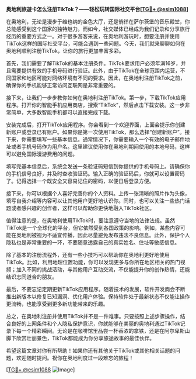 **奥地利旅遊卡怎么注册TikTok？——轻松玩转国际社交平台[[TG💪+ @esim1088](https://t.me/s/esim1088)]**

在奥地利，无论是漫步于维也纳的金色大厅，还是徜徉在萨尔茨堡的音乐殿堂，你总能感受到这个国家的独特魅力。而如今，社交媒体已经成为我们记录和分享旅行经历的重要方式之一。对于很多游客来说，在奥地利游玩时，想要注册并使用TikTok这样的国际社交平台，可能会遇到一些问题。今天，我们就来聊聊如何在奥地利顺利注册TikTok，让你的旅行更加丰富多彩。

首先，我们需要了解TikTok的基本注册条件。TikTok要求用户必须年满16岁，并且需要提供有效的手机号码进行验证。此外，由于TikTok在全球范围内运营，不同国家和地区可能对网络环境有不同的要求。因此，在奥地利注册TikTok之前，确保你的手机能够正常访问互联网是非常重要的。

接下来，让我们一步步教你如何在奥地利注册TikTok。第一步，下载TikTok应用程序。打开你的智能手机应用商店，搜索“TikTok”，然后点击下载安装。这一步非常简单，大多数智能手机都可以直接完成下载。

安装完成后，打开TikTok应用程序。你会看到一个欢迎界面，上面会提示你创建新账户或登录已有账户。如果你是第一次使用TikTok，那么选择“创建新账户”。接下来，你需要填写一些基本信息。通常情况下，你需要输入一个有效的电子邮件地址或者手机号码作为用户名。这里建议使用你在奥地利期间使用的本地号码，这样可以避免国际漫游费用的问题。

填写完基本信息后，系统会发送一条验证码短信到你提供的手机号码上。请确保你的手机信号良好，并及时查收验证码。输入正确的验证码后，你就可以设置密码了。记得选择一个既安全又容易记住的密码，以便日后登录方便。

接下来，你可以根据个人喜好完善你的个人资料。上传一张清晰的照片作为头像，填写自我介绍等内容可以让其他用户更好地认识你。同时，也可以关注一些热门话题或者感兴趣的创作者，这样可以帮助你更快地融入TikTok社区。

值得注意的是，在奥地利使用TikTok时，要注意遵守当地的法律法规。虽然TikTok是一个全球化的平台，但它依然受到各国政策的影响。例如，某些内容可能在奥地利被视为不适宜传播，因此尽量避免发布违法不良信息。此外，保护个人隐私也是非常重要的一环，不要随意透露自己的真实姓名、住址等敏感信息。

除了基本的注册流程外，还有一些小技巧可以帮助你在奥地利更好地使用TikTok。比如，利用地理位置功能，你可以发现更多与你所在地区相关的热门视频；加入不同的挑战活动，与其他用户互动交流，不仅能提升你的创作热情，还能结识志同道合的朋友。

最后，不要忘记定期更新TikTok应用程序。随着技术的发展，软件开发商会不断推出新版本以修复已知漏洞、优化用户体验。保持软件处于最新状态不仅能让操作更流畅，也能享受到更多新功能带来的乐趣。

总之，在奥地利注册并使用TikTok并不是一件难事。只要按照上述步骤操作，结合良好的上网条件和个人隐私保护意识，你就能够在美丽的奥地利通过TikTok记录下每一个精彩瞬间。无论是在咖啡馆里品尝一杯香浓的拿铁，还是在阿尔卑斯山脚下欣赏壮丽景色，TikTok都能成为你分享旅途故事的最佳伙伴。

希望这篇文章对你有所帮助！如果你还有其他关于TikTok或其他相关话题的问题，欢迎随时提问。祝你在奥地利度过一段难忘的旅程！

[[TG💪+ @esim1088](https://t.me/s/esim1088) ![Image](https://i.postimg.cc/4NQfJmqS/Snipaste-2025-05-13-00-14-12.png)]